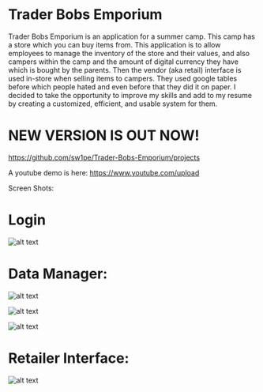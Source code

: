 # Trader Bobs Emporium

Trader Bobs Emporium is an application for a summer camp. This camp has a store which you can buy items from. This application is to allow employees to manage the inventory of the store and their values, and also campers within the camp and the amount of digital currency they have which is bought by the parents. Then the vendor (aka retail) interface is used in-store when selling items to campers. They used google tables before which people hated and even before that they did it on paper. I decided to take the opportunity to improve my skills and add to my resume by creating a customized, efficient, and usable system for them.﻿
# NEW VERSION IS OUT NOW!

https://github.com/sw1pe/Trader-Bobs-Emporium/projects

A youtube demo is here: https://www.youtube.com/upload

Screen Shots:

# Login

![alt text](https://github.com/sw1pe/Trader-Bobs-Emporium/blob/master/Screen%20Shots/login.PNG)

# Data Manager:

![alt text](https://github.com/sw1pe/Trader-Bobs-Emporium/blob/master/Screen%20Shots/dashboard.PNG)

![alt text](https://github.com/sw1pe/Trader-Bobs-Emporium/blob/master/Screen%20Shots/items.PNG)

![alt text](https://github.com/sw1pe/Trader-Bobs-Emporium/blob/master/Screen%20Shots/log.jpg)

# Retailer Interface:

![alt text](https://github.com/sw1pe/Trader-Bobs-Emporium/blob/master/Screen%20Shots/retailer.PNG)

